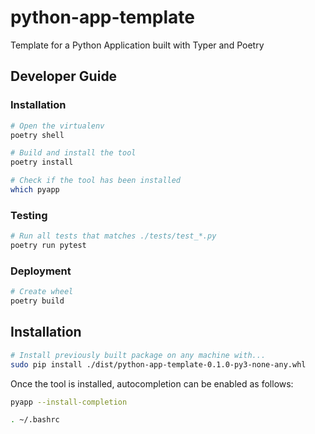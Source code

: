 # python-app-template

Template for a Python Application built with Typer and Poetry


## Developer Guide


### Installation

```bash
# Open the virtualenv
poetry shell

# Build and install the tool
poetry install

# Check if the tool has been installed
which pyapp
```


### Testing

```bash
# Run all tests that matches ./tests/test_*.py
poetry run pytest
```


### Deployment

```bash
# Create wheel
poetry build
```


## Installation

```bash
# Install previously built package on any machine with...
sudo pip install ./dist/python-app-template-0.1.0-py3-none-any.whl
```

Once the tool is installed, autocompletion can be enabled as follows:
```bash
pyapp --install-completion

. ~/.bashrc
```
